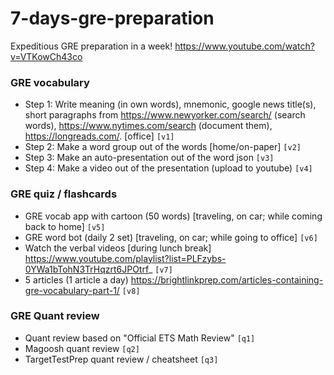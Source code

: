 # 7-days-gre-preparation
Expeditious GRE preparation in a week! https://www.youtube.com/watch?v=VTKowCh43co

### GRE vocabulary
 * Step 1: Write meaning (in own words), mnemonic, google news title(s), short paragraphs from https://www.newyorker.com/search/ (search words), https://www.nytimes.com/search (document them), https://longreads.com/. [office] `[v1]`
 * Step 2: Make a word group out of the words [home/on-paper] `[v2]`
 * Step 3: Make an auto-presentation out of the word json `[v3]`
 * Step 4: Make a video out of the presentation (upload to youtube) `[v4]`
 
### GRE quiz / flashcards
 * GRE vocab app with cartoon (50 words) [traveling, on car; while coming back to home] `[v5]`
 * GRE word bot (daily 2 set) [traveling, on car; while going to office] `[v6]`
 * Watch the verbal videos [during lunch break] https://www.youtube.com/playlist?list=PLFzybs-0YWa1bTohN3TrHqzrt6JPOtrf_ `[v7]`
 * 5 articles (1 article a day) https://brightlinkprep.com/articles-containing-gre-vocabulary-part-1/ `[v8]`
 
### GRE Quant review
 * Quant review based on "Official ETS Math Review" `[q1]`
 * Magoosh quant review `[q2]`
 * TargetTestPrep quant review / cheatsheet `[q3]`
